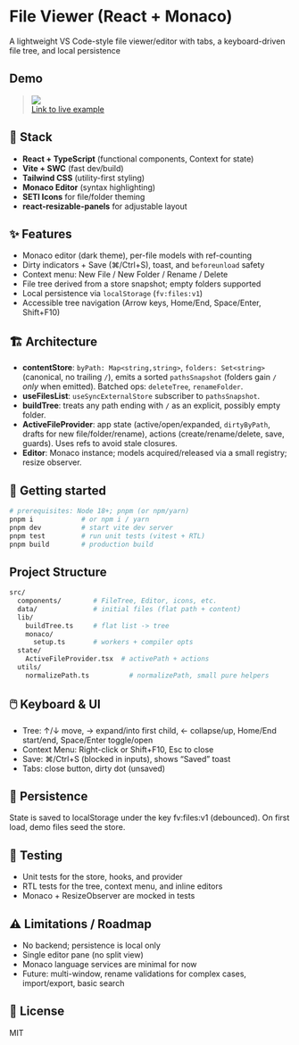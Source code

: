 # File Viewer (React + Monaco)

A lightweight VS Code-style file viewer/editor with tabs, a keyboard-driven file tree, and local persistence

## Demo

> ![](https://media4.giphy.com/media/v1.Y2lkPTc5MGI3NjExeTk4dmM0cmtwZXJleXZ4bm5qN2l5ZmN6Y3U4Nm5nYm1nODhkdXV3ciZlcD12MV9pbnRlcm5hbF9naWZfYnlfaWQmY3Q9Zw/IxIVBjD6c2neTazyXz/giphy.gif)  
> [Link to live example](https://file-viewer-topaz.vercel.app/)

## 🥞 Stack

- **React + TypeScript** (functional components, Context for state)
- **Vite + SWC** (fast dev/build)
- **Tailwind CSS** (utility-first styling)
- **Monaco Editor** (syntax highlighting)
- **SETI Icons** for file/folder theming
- **react-resizable-panels** for adjustable layout

## ✨ Features
- Monaco editor (dark theme), per-file models with ref-counting
- Dirty indicators + Save (⌘/Ctrl+S), toast, and `beforeunload` safety
- Context menu: New File / New Folder / Rename / Delete
- File tree derived from a store snapshot; empty folders supported
- Local persistence via `localStorage` (`fv:files:v1`)
- Accessible tree navigation (Arrow keys, Home/End, Space/Enter, Shift+F10)

## 🏗️ Architecture
- **contentStore**: `byPath: Map<string,string>`, `folders: Set<string>` (canonical, no trailing `/`), emits a sorted `pathsSnapshot` (folders gain `/` *only* when emitted). Batched ops: `deleteTree`, `renameFolder`.
- **useFilesList**: `useSyncExternalStore` subscriber to `pathsSnapshot`.
- **buildTree**: treats any path ending with `/` as an explicit, possibly empty folder.
- **ActiveFileProvider**: app state (active/open/expanded, `dirtyByPath`, drafts for new file/folder/rename), actions (create/rename/delete, save, guards). Uses refs to avoid stale closures.
- **Editor**: Monaco instance; models acquired/released via a small registry; resize observer.

## 🚀 Getting started

```bash
# prerequisites: Node 18+; pnpm (or npm/yarn)
pnpm i            # or npm i / yarn
pnpm dev          # start vite dev server
pnpm test         # run unit tests (vitest + RTL)
pnpm build        # production build
```

## Project Structure

```bash
src/
  components/        # FileTree, Editor, icons, etc.
  data/              # initial files (flat path + content)
  lib/
    buildTree.ts     # flat list -> tree
    monaco/
      setup.ts       # workers + compiler opts
  state/
    ActiveFileProvider.tsx  # activePath + actions
  utils/
    normalizePath.ts          # normalizePath, small pure helpers
```

## 🖱️ Keyboard & UI

- Tree: ↑/↓ move, → expand/into first child, ← collapse/up, Home/End start/end, Space/Enter toggle/open
- Context Menu: Right-click or Shift+F10, Esc to close
- Save: ⌘/Ctrl+S (blocked in inputs), shows “Saved” toast
- Tabs: close button, dirty dot (unsaved)

## 💾 Persistence

State is saved to localStorage under the key fv:files:v1 (debounced). On first load, demo files seed the store.

## 🧪 Testing

- Unit tests for the store, hooks, and provider
- RTL tests for the tree, context menu, and inline editors
- Monaco + ResizeObserver are mocked in tests

## ⚠️ Limitations / Roadmap

- No backend; persistence is local only
- Single editor pane (no split view)
- Monaco language services are minimal for now
- Future: multi-window, rename validations for complex cases, import/export, basic search

## 📄 License

MIT